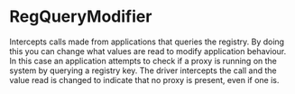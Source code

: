 # RegQueryModifier
Intercepts calls made from applications that queries the registry. By doing this you can change what values are read to modify application behaviour. In this case an application attempts to check if a proxy is running on the system by querying a registry key. The driver intercepts the call and the value read is changed to indicate that no proxy is present, even if one is. 
